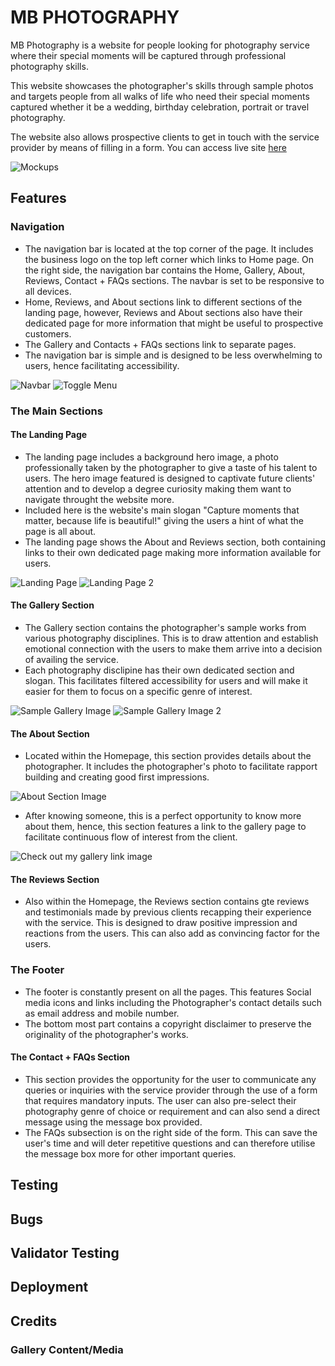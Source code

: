 # MB PHOTOGRAPHY
MB Photography is a website for people looking for photography service where their special moments will be captured through professional photography skills. 

This website showcases the photographer's skills through sample photos and targets people from all walks of life who need their special moments captured whether it be a wedding, birthday celebration, portrait or travel photography. 

The website also allows prospective clients to get in touch with the service provider by means of filling in a form. You can access live site [here](https://mikel072889.github.io/mb-photography-project1/)

![Mockups](readme-images/index-screenshot.png)

## Features
### Navigation 
* The navigation bar is located at the top corner of the page. It includes the business logo on the top left corner which links to Home page. On the right side, the navigation bar contains the Home, Gallery, About, Reviews, Contact + FAQs sections. The navbar is set to be responsive to all devices.
* Home, Reviews, and About sections link to different sections of the landing page, however, Reviews and About sections also have their dedicated page for more information that might be useful to prospective customers.
* The Gallery and Contacts + FAQs sections link to separate pages.
* The navigation bar is simple and is designed to be less overwhelming to users, hence facilitating accessibility.

![Navbar](readme-images/navbar-widescreen.jpg)
![Toggle Menu](readme-images/navbar-mobile.jpg)

### The Main Sections
#### The Landing Page
* The landing page includes a background hero image, a photo professionally taken by the photographer to give a taste of his talent to users. The hero image featured is designed to captivate future clients' attention and to develop a degree curiosity making them want to navigate throught the website more. 
* Included here is the website's main slogan "Capture moments that matter, because life is beautiful!" giving the users a hint of what the page is all about.
* The landing page shows the About and Reviews section, both containing links to their own dedicated page making more information available for users.

![Landing Page](readme-images/landing-page.jpg)
![Landing Page 2](readme-images/landing-page-2.jpg)

#### The Gallery Section
* The Gallery section contains the photographer's sample works from various photography disciplines. This is to draw attention and establish emotional connection with the users to make them arrive into a decision of availing the service.
* Each photography disclipine has their own dedicated section and slogan. This facilitates filtered accessibility for users and will make it easier for them to focus on a specific genre of interest.

![Sample Gallery Image](readme-images/gallery-screenshot-1.jpg)
![Sample Gallery Image 2](readme-images/gallery-screenshot-2.jpg)

#### The About Section
* Located within the Homepage, this section provides details about the photographer. It includes the photographer's photo to facilitate rapport building and creating good first impressions.

![About Section Image](readme-images/about-screenshot-2.jpg)

* After knowing someone, this is a perfect opportunity to know more about them, hence, this section features a link to the gallery page to facilitate continuous flow of interest from the client.

![Check out my gallery link image](readme-images/check-out.jpg)

#### The Reviews Section
* Also within the Homepage, the Reviews section contains gte reviews and testimonials made by previous clients recapping their experience with the service. This is designed to draw positive impression and reactions from the users. This can also add as convincing factor for the users.

### The Footer
* The footer is constantly present on all the pages. This features Social media icons and links including the Photographer's contact details such as email address and mobile number.
* The bottom most part contains a copyright disclaimer to preserve the originality of the photographer's works.  

#### The Contact + FAQs Section
* This section provides the opportunity for the user to communicate any queries or inquiries with the service provider through the use of a form that requires mandatory inputs. The user can also pre-select their photography genre of choice or requirement and can also send a direct message using the message box provided.
* The FAQs subsection is on the right side of the form. This can save the user's time and will deter repetitive questions and can therefore utilise the message box more for other important queries. 

## Testing
[comment]: <> (awaiting project's near completion)

## Bugs
[comment]: <> (awaiting project's near completion)

## Validator Testing 
[comment]: <> (awaiting project's near completion)

## Deployment
[comment]: <> (awaiting project's near completion)

## Credits
### Gallery Content/Media
[comment]: <> (awaiting project's near completion)
